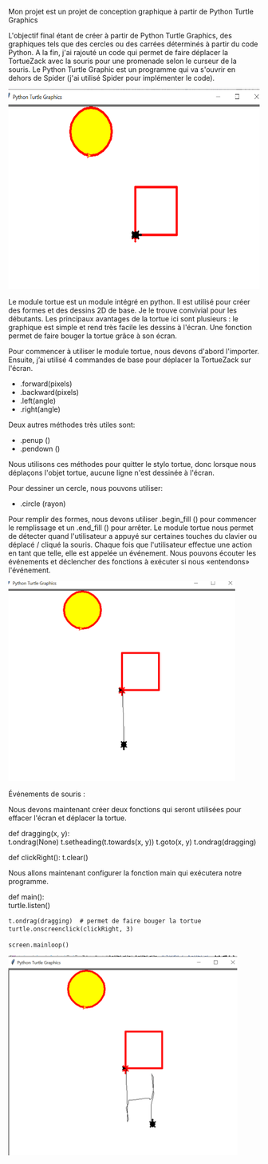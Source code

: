 
Mon projet est un projet de conception graphique à partir de Python Turtle Graphics


L'objectif final étant de créer à partir de Python Turtle Graphics, des graphiques tels que des cercles ou des carrées déterminés à partir du code Python. A la fin, j'ai rajouté un code qui permet de faire déplacer la TortueZack avec la souris pour une promenade selon le curseur de la souris.
Le Python Turtle Graphic est un programme qui va s'ouvrir en dehors de Spider (j'ai utilisé Spider pour implémenter le code).



<img src="images/turtle1.png" witdth="400" height="400"></img>

Le module tortue est un module intégré en python.
Il est utilisé pour créer des formes et des dessins 2D de base. Je le trouve convivial pour les débutants. Les principaux avantages de la tortue ici sont plusieurs : le graphique est simple et rend très facile les dessins à l'écran. Une fonction permet de faire bouger la tortue grâce à son écran.

Pour commencer à utiliser le module tortue, nous devons d'abord l'importer.
Ensuite, j’ai utilisé 4 commandes de base pour déplacer la TortueZack sur l'écran.
- .forward(pixels)
- .backward(pixels)
- .left(angle)
- .right(angle)

Deux autres méthodes très utiles sont:
- .penup ()
- .pendown ()

Nous utilisons ces méthodes pour quitter le stylo tortue, donc lorsque nous déplaçons l'objet tortue, aucune ligne n'est dessinée à l'écran.

Pour dessiner un cercle, nous pouvons utiliser:
- .circle (rayon)

Pour remplir des formes, nous devons utiliser .begin_fill () pour commencer le remplissage et un .end_fill () pour arrêter.
Le module tortue nous permet de détecter quand l'utilisateur a appuyé sur certaines touches du clavier ou déplacé / cliqué la souris. Chaque fois que l'utilisateur effectue une action en tant que telle, elle est appelée un événement. Nous pouvons écouter les événements et déclencher des fonctions à exécuter si nous «entendons» l'événement.


<img src="images/TURTLE2.png" witdth="400" height="400"></img>


Événements de souris :

Nous devons maintenant créer deux fonctions qui seront utilisées pour effacer l'écran et déplacer la tortue.

def dragging(x, y):  
    t.ondrag(None)
    t.setheading(t.towards(x, y))
    t.goto(x, y)
    t.ondrag(dragging)

def clickRight():
    t.clear()

Nous allons maintenant configurer la fonction main qui exécutera notre programme.


def main():  
    turtle.listen()
    
    t.ondrag(dragging)  # permet de faire bouger la tortue
    turtle.onscreenclick(clickRight, 3)

    screen.mainloop()



<img src="images/turtle3.png" witdth="400" height="400"></img>



